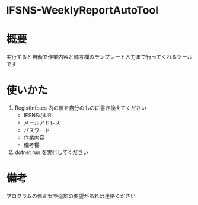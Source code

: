 # IFSNS-WeeklyReportAutoTool

# 概要
実行すると自動で作業内容と備考欄のテンプレート入力まで行ってくれるツールです

# 使いかた
1. RegistInfo.cs 内の値を自分のものに書き換えてください
   * IFSNSのURL
   * メールアドレス
   * パスワード
   * 作業内容
   * 備考欄
2. dotnet run を実行してください

# 備考
プログラムの修正案や追加の要望があれば連絡ください
